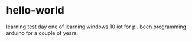 # hello-world
learning test
day one of learning windows 10 iot for pi.  been programming arduino for a couple of years.
